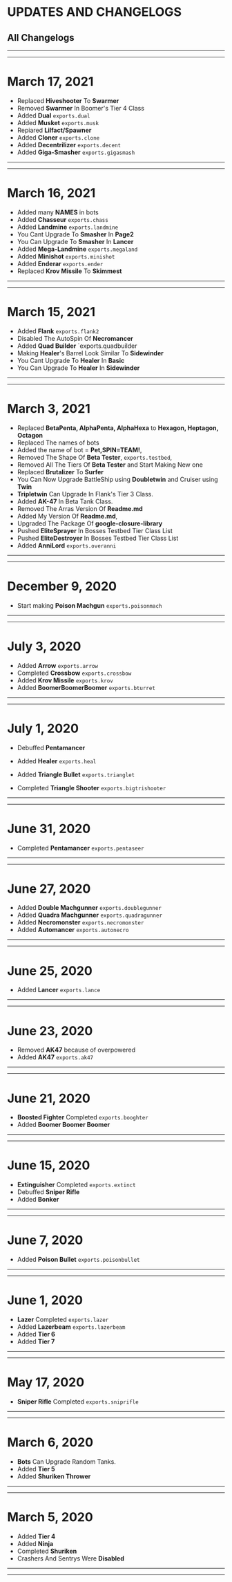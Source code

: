 # UPDATES AND CHANGELOGS

## All Changelogs
---

---

# March 17, 2021

- Replaced **Hiveshooter** To **Swarmer**
- Removed **Swarmer** In Boomer's Tier 4 Class
- Added **Dual** `exports.dual`
- Added **Musket** `exports.musk`
- Repiared **Lilfact/Spawner** 
- Added **Cloner** `exports.clone`
- Added **Decentrilizer** `exports.decent`
- Added **Giga-Smasher** `exports.gigasmash`

---

---

# March 16, 2021

- Added many **NAMES** in bots
- Added **Chasseur** `exports.chass`
- Added **Landmine** `exports.landmine`
- You Cant Upgrade To **Smasher** In **Page2**
- You Can Upgrade To **Smasher** In **Lancer**
- Added **Mega-Landmine** `exports.megaland`
- Added **Minishot** `exports.minishot`
- Added **Enderar** `exports.ender`
- Replaced **Krov Missile** To **Skimmest**

---

---

# March 15, 2021

- Added **Flank** `exports.flank2`
- Disabled The AutoSpin Of **Necromancer**
- Added **Quad Builder** `exports.quadbuilder
- Making **Healer**'s Barrel Look Similar To **Sidewinder**
- You Cant Upgrade To **Healer** In **Basic**
- You Can Upgrade To **Healer** In **Sidewinder**

---

---

# March 3, 2021

- Replaced **BetaPenta, AlphaPenta, AlphaHexa** to **Hexagon, Heptagon, Octagon**
- Replaced The names of bots
- Added the name of bot = **Pet,SPIN=TEAM!**,
- Removed The Shape Of **Beta Tester**, `exports.testbed`,
- Removed All The Tiers Of **Beta Tester** and Start Making New one
- Replaced **Brutalizer** To **Surfer**
- You Can Now Upgrade BattleShip using **Doubletwin** and Cruiser using **Twin**
- **Tripletwin** Can Upgrade In Flank's Tier 3 Class.
- Added **AK-47** In Beta Tank Class.
- Removed The Arras Version Of **Readme.md**
- Added My Version Of **Readme.md**,
- Upgraded The Package Of **google-closure-library**
- Pushed **EliteSprayer** In Bosses Testbed Tier Class List
- Pushed **EliteDestroyer** In Bosses Testbed Tier Class List
- Added **AnniLord** `exports.overanni`

---

---

# December 9, 2020

- Start making **Poison Machgun** `exports.poisonmach`

---

---

# July 3, 2020

- Added **Arrow** `exports.arrow`
- Completed **Crossbow** `exports.crossbow`
- Added **Krov Missile** `exports.krov`
- Added **BoomerBoomerBoomer** `exports.bturret`
---

---

# July 1, 2020

- Debuffed **Pentamancer**
- Added **Healer** `exports.heal`

 
- Added **Triangle Bullet** `exports.trianglet`
- Completed **Triangle Shooter** `exports.bigtrishooter`

---

---

# June 31, 2020

- Completed **Pentamancer** `exports.pentaseer`

---

---

# June 27, 2020

- Added **Double Machgunner** `exports.doublegunner`
- Added **Quadra Machgunner** `exports.quadragunner`
- Added **Necromonster** `exports.necromonster`
- Added **Automancer** `exports.autonecro`

---

---

# June 25, 2020

- Added **Lancer** `exports.lance`

---

---

# June 23, 2020




- Removed **AK47** because of overpowered
- Added **AK47** `exports.ak47`

---

---

# June 21, 2020

- **Boosted Fighter** Completed `exports.booghter`
- Added **Boomer Boomer Boomer**

---

---

# June 15, 2020

- **Extinguisher** Completed `exports.extinct`
- Debuffed **Sniper Rifle**
- Added **Bonker**

---

---

# June 7, 2020

- Added **Poison Bullet** `exports.poisonbullet`

---

---

# June 1, 2020

- **Lazer** Completed `exports.lazer`
- Added **Lazerbeam** `exports.lazerbeam`
- Added **Tier 6**
- Added **Tier 7**

---

---

# May 17, 2020

- **Sniper Rifle** Completed `exports.sniprifle`

---

---

# March 6, 2020

- **Bots** Can Upgrade Random Tanks.
- Added **Tier 5**
- Added **Shuriken Thrower**

---

---

# March 5, 2020

- Added **Tier 4**
- Added **Ninja**
- Completed **Shuriken**
- Crashers And Sentrys Were **Disabled**

---

---
